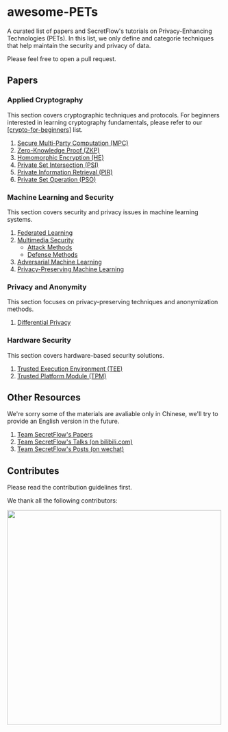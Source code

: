 # awesome-PETs

A curated list of papers and SecretFlow's tutorials on Privacy-Enhancing Technologies (PETs). In this list, we only define and categorie techniques that help maintain the security and privacy of data.

Please feel free to open a pull request.

## Papers

### Applied Cryptography

This section covers cryptographic techniques and protocols. For beginners interested in learning cryptography fundamentals, please refer to our [[crypto-for-beginners]](tutorials/crypto-beginner.md) list.

1. [Secure Multi-Party Computation (MPC)](cryptography/mpc.md)
2. [Zero-Knowledge Proof (ZKP)](cryptography/zkp.md)
3. [Homomorphic Encryption (HE)](cryptography/HE.md)
4. [Private Set Intersection (PSI)](cryptography/PSI.md)
5. [Private Information Retrieval (PIR)](cryptography/PIR.md)
6. [Private Set Operation (PSO)](cryptography/PSO.md)

### Machine Learning and Security

This section covers security and privacy issues in machine learning systems.

1. [Federated Learning](ml_security/fl.md)
2. [Multimedia Security](ml_security/multimedia/)
   - [Attack Methods](ml_security/multimedia/attack.md)
   - [Defense Methods](ml_security/multimedia/defense.md)
3. [Adversarial Machine Learning](ml_security/aml/)
4. [Privacy-Preserving Machine Learning](ml_security/ppml/)

### Privacy and Anonymity

This section focuses on privacy-preserving techniques and anonymization methods.

1. [Differential Privacy](privacy/dp.md)

### Hardware Security

This section covers hardware-based security solutions.

1. [Trusted Execution Environment (TEE)](hardware/tee.md)
2. [Trusted Platform Module (TPM)](hardware/tpm.md)

## Other Resources

We're sorry some of the materials are avaliable only in Chinese, we'll try to provide an English version in the future.

1. [Team SecretFlow's Papers](papers/secretflow.md)
2. [Team SecretFlow's Talks (on bilibili.com)](tutorials/bilibili.md) 
3. [Team SecretFlow's Posts (on wechat)](tutorials/wechat.md)

## Contributes

Please read the contribution guidelines first.

We thank all the following contributors:

<a href="https://github.com/secretflow/secretflow/graphs/contributors">
  <img src="https://contrib.rocks/image?repo=secretflow/secretflow", width=500 />
</a>

